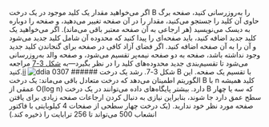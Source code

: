 اگر می‌خواهید مقدار یک کلید موجود در یک درخت B را به‌روزرسانی کنید، صفحه برگ
حاوی آن کلید را جستجو می‌کنید، مقدار را در آن صفحه تغییر می‌دهید، و صفحه را دوباره به دیسک می‌نویسید (هر ارجاعی
به آن صفحه معتبر باقی می‌ماند). اگر می‌خواهید یک کلید جدید اضافه کنید، باید صفحه‌ای را پیدا کنید که محدوده آن
شامل کلید جدید می‌شود و آن را به آن صفحه اضافه کنید. اگر فضای آزاد کافی در صفحه برای
گنجاندن کلید جدید وجود نداشته باشد، صفحه به دو صفحه نیمه‌پر تقسیم می‌شود، و صفحه والد به‌روزرسانی می‌شود تا
تقسیم‌بندی جدید محدوده‌های کلید را در نظر بگیرد—به
[شکل 3-7](#fig_storage_b_tree_split) مراجعه کنید.[ii](ch03.html#idm140605778235856) ![ddia 0307](assets/ddia_0307.png) ###### شکل 3-7. رشد یک درخت B با تقسیم یک صفحه. این الگوریتم اطمینان می‌دهد که درخت متعادل باقی می‌ماند: یک درخت B با n کلید همیشه عمقی
از O(log n) دارد. بیشتر پایگاه‌های داده می‌توانند در یک درخت B که سه یا چهار سطح عمق دارد جا شوند، بنابراین
نیازی به دنبال کردن ارجاعات صفحه زیادی برای یافتن صفحه مورد نظر خود ندارید. (یک درخت
چهار سطحی از صفحات 4 کیلوبایتی با فاکتور انشعاب 500 می‌تواند تا 256 ترابایت را ذخیره کند.)